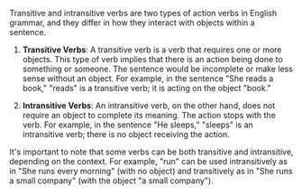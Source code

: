 Transitive and intransitive verbs are two types of action verbs in English grammar, and they differ in how they interact with objects within a sentence.

1. **Transitive Verbs**: A transitive verb is a verb that requires one or more objects. This type of verb implies that there is an action being done to something or someone. The sentence would be incomplete or make less sense without an object. For example, in the sentence "She reads a book," "reads" is a transitive verb; it is acting on the object "book."
    
2. **Intransitive Verbs**: An intransitive verb, on the other hand, does not require an object to complete its meaning. The action stops with the verb. For example, in the sentence "He sleeps," "sleeps" is an intransitive verb; there is no object receiving the action.
    

It's important to note that some verbs can be both transitive and intransitive, depending on the context. For example, "run" can be used intransitively as in "She runs every morning" (with no object) and transitively as in "She runs a small company" (with the object "a small company").
